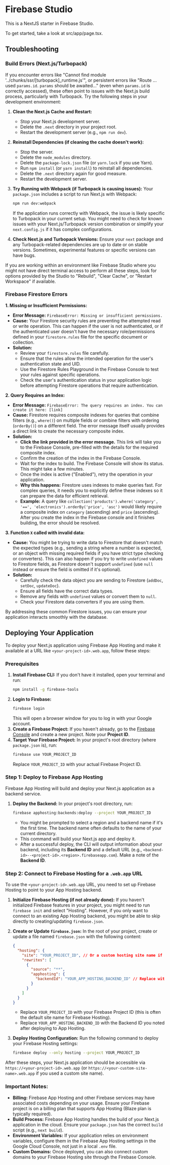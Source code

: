 # Firebase Studio

This is a NextJS starter in Firebase Studio.

To get started, take a look at src/app/page.tsx.

## Troubleshooting

### Build Errors (Next.js/Turbopack)

If you encounter errors like "Cannot find module '../chunks/ssr/[turbopack]_runtime.js'", or persistent errors like "Route ... used `params.id`. `params` should be awaited..." (even when `params.id` is correctly accessed), these often point to issues with the Next.js build process, particularly with Turbopack. Try the following steps in your development environment:

1.  **Clean the Next.js Cache and Restart:**
    *   Stop your Next.js development server.
    *   Delete the `.next` directory in your project root.
    *   Restart the development server (e.g., `npm run dev`).

2.  **Reinstall Dependencies (if cleaning the cache doesn't work):**
    *   Stop the server.
    *   Delete the `node_modules` directory.
    *   Delete the `package-lock.json` file (or `yarn.lock` if you use Yarn).
    *   Run `npm install` (or `yarn install`) to reinstall all dependencies.
    *   Delete the `.next` directory again for good measure.
    *   Restart the development server.

3.  **Try Running with Webpack (if Turbopack is causing issues):**
    Your `package.json` includes a script to run Next.js with Webpack:
    ```bash
    npm run dev:webpack
    ```
    If the application runs correctly with Webpack, the issue is likely specific to Turbopack in your current setup. You might need to check for known issues with your Next.js/Turbopack version combination or simplify your `next.config.js` if it has complex configurations.

4.  **Check Next.js and Turbopack Versions:**
    Ensure your `next` package and any Turbopack-related dependencies are up to date or on stable versions. Sometimes, experimental features or specific versions can have bugs.

If you are working within an environment like Firebase Studio where you might not have direct terminal access to perform all these steps, look for options provided by the Studio to "Rebuild", "Clear Cache", or "Restart Workspace" if available.

### Firebase Firestore Errors

**1. Missing or Insufficient Permissions:**

*   **Error Message:** `FirebaseError: Missing or insufficient permissions.`
*   **Cause:** Your Firestore security rules are preventing the attempted read or write operation. This can happen if the user is not authenticated, or if the authenticated user doesn't have the necessary role/permissions defined in your `firestore.rules` file for the specific document or collection.
*   **Solution:**
    *   Review your `firestore.rules` file carefully.
    *   Ensure that the rules allow the intended operation for the user's authentication state and UID.
    *   Use the Firestore Rules Playground in the Firebase Console to test your rules against specific operations.
    *   Check the user's authentication status in your application logic before attempting Firestore operations that require authentication.

**2. Query Requires an Index:**

*   **Error Message:** `FirebaseError: The query requires an index. You can create it here: [link]`
*   **Cause:** Firestore requires composite indexes for queries that combine filters (e.g., `where()`) on multiple fields or combine filters with ordering (`orderBy()`) on a different field. The error message itself usually provides a direct link to create the necessary composite index.
*   **Solution:**
    *   **Click the link provided in the error message.** This link will take you to the Firebase Console, pre-filled with the details for the required composite index.
    *   Confirm the creation of the index in the Firebase Console.
    *   Wait for the index to build. The Firebase Console will show its status. This might take a few minutes.
    *   Once the index is active ("Enabled"), retry the operation in your application.
    *   **Why this happens:** Firestore uses indexes to make queries fast. For complex queries, it needs you to explicitly define these indexes so it can prepare the data for efficient retrieval.
    *   **Example:** A query like `collection('products').where('category', '==', 'electronics').orderBy('price', 'asc')` would likely require a composite index on `category` (ascending) and `price` (ascending).
    After you create the index in the Firebase console and it finishes building, the error should be resolved.

**3. Function `X` called with invalid data:**

*   **Cause:** You might be trying to write data to Firestore that doesn't match the expected types (e.g., sending a string where a number is expected, or an object with missing required fields if you have strict type checking or converters). This can also happen if you try to write `undefined` values to Firestore fields, as Firestore doesn't support `undefined` (use `null` instead or ensure the field is omitted if it's optional).
*   **Solution:**
    *   Carefully check the data object you are sending to Firestore (`addDoc`, `setDoc`, `updateDoc`).
    *   Ensure all fields have the correct data types.
    *   Remove any fields with `undefined` values or convert them to `null`.
    *   Check your Firestore data converters if you are using them.

By addressing these common Firestore issues, you can ensure your application interacts smoothly with the database.

## Deploying Your Application

To deploy your Next.js application using Firebase App Hosting and make it available at a URL like `<your-project-id>.web.app`, follow these steps:

### Prerequisites

1.  **Install Firebase CLI:** If you don't have it installed, open your terminal and run:
    ```bash
    npm install -g firebase-tools
    ```
2.  **Login to Firebase:**
    ```bash
    firebase login
    ```
    This will open a browser window for you to log in with your Google account.
3.  **Create a Firebase Project:** If you haven't already, go to the [Firebase Console](https://console.firebase.google.com/) and create a new project. Note your **Project ID**.
4.  **Target Your Firebase Project:** In your project's root directory (where `package.json` is), run:
    ```bash
    firebase use YOUR_PROJECT_ID
    ```
    Replace `YOUR_PROJECT_ID` with your actual Firebase Project ID.

### Step 1: Deploy to Firebase App Hosting

Firebase App Hosting will build and deploy your Next.js application as a backend service.

1.  **Deploy the Backend:**
    In your project's root directory, run:
    ```bash
    firebase apphosting:backends:deploy --project YOUR_PROJECT_ID
    ```
    *   You might be prompted to select a region and a backend name if it's the first time. The backend name often defaults to the name of your current directory.
    *   This command will build your Next.js app and deploy it.
    *   After a successful deploy, the CLI will output information about your backend, including its **Backend ID** and a default URL (e.g., `<backend-id>--<project-id>.<region>.firebaseapp.com`). Make a note of the **Backend ID**.

### Step 2: Connect to Firebase Hosting for a `.web.app` URL

To use the `<your-project-id>.web.app` URL, you need to set up Firebase Hosting to point to your App Hosting backend.

1.  **Initialize Firebase Hosting (if not already done):**
    If you haven't initialized Firebase features in your project, you might need to run `firebase init` and select "Hosting". However, if you only want to connect to an existing App Hosting backend, you might be able to skip directly to creating/updating `firebase.json`.

2.  **Create or Update `firebase.json`:**
    In the root of your project, create or update a file named `firebase.json` with the following content:

    ```json
    {
      "hosting": {
        "site": "YOUR_PROJECT_ID", // Or a custom hosting site name if you created one
        "rewrites": [
          {
            "source": "**",
            "apphosting": {
              "backendId": "YOUR_APP_HOSTING_BACKEND_ID" // Replace with the Backend ID from Step 1
            }
          }
        ]
      }
    }
    ```
    *   Replace `YOUR_PROJECT_ID` with your Firebase Project ID (this is often the default site name for Firebase Hosting).
    *   Replace `YOUR_APP_HOSTING_BACKEND_ID` with the Backend ID you noted after deploying to App Hosting.

3.  **Deploy Hosting Configuration:**
    Run the following command to deploy your Firebase Hosting settings:
    ```bash
    firebase deploy --only hosting --project YOUR_PROJECT_ID
    ```

After these steps, your Next.js application should be accessible via `https://<your-project-id>.web.app` (or `https://<your-custom-site-name>.web.app` if you used a custom site name).

### Important Notes:

*   **Billing:** Firebase App Hosting and other Firebase services may have associated costs depending on your usage. Ensure your Firebase project is on a billing plan that supports App Hosting (Blaze plan is typically required).
*   **Build Process:** Firebase App Hosting handles the build of your Next.js application in the cloud. Ensure your `package.json` has the correct `build` script (e.g., `next build`).
*   **Environment Variables:** If your application relies on environment variables, configure them in the Firebase App Hosting settings in the Google Cloud Console, not just in a local `.env` file.
*   **Custom Domains:** Once deployed, you can also connect custom domains to your Firebase Hosting site through the Firebase Console.
```
